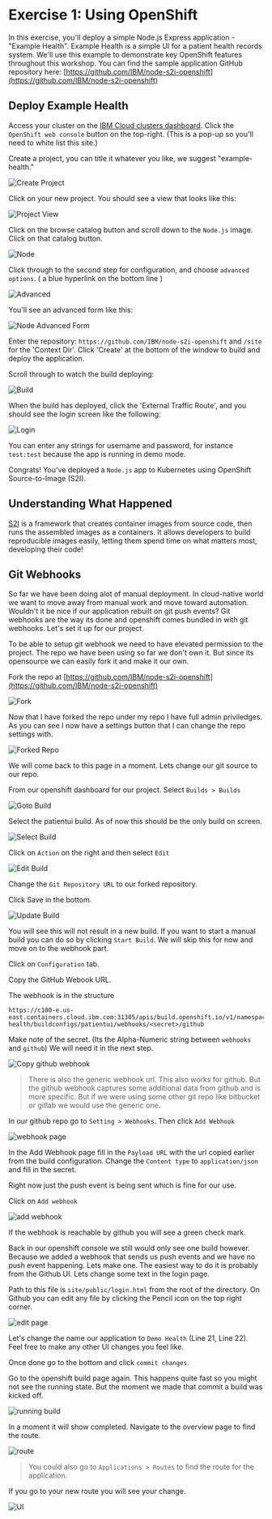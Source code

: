 # Exercise 1: Using OpenShift

In this exercise, you'll deploy a simple Node.js Express application - "Example Health". Example Health is a simple UI for a patient health records system. We'll use this example to demonstrate key OpenShift features throughout this workshop. You can find the sample application GitHub repository here: [https://github.com/IBM/node-s2i-openshift](https://github.com/IBM/node-s2i-openshift)

## Deploy Example Health

<!-- Mofi: Put a screen shot here showing off the Dashboard per the cluster -->

Access your cluster on the [IBM Cloud clusters dashboard](https://cloud.ibm.com/kubernetes/clusters). Click the `OpenShift web console` button on the top-right. (This is a pop-up so you'll need to white list this site.)

Create a project, you can title it whatever you like, we suggest "example-health."

![Create Project](../.gitbook/assets/createproject.png)

Click on your new project. You should see a view that looks like this:

![Project View](../.gitbook/assets/projectview.png)

Click on the browse catalog button and scroll down to the `Node.js` image. Click on that catalog button.

![Node](../.gitbook/assets/node.png)

Click through to the second step for configuration, and choose `advanced options`. \( a blue hyperlink on the bottom line \)

<!-- Mofi: to add a box around the image -->

![Advanced](../.gitbook/assets/advanced.png)

You'll see an advanced form like this:

![Node Advanced Form](../.gitbook/assets/node-advanced-form.png)

Enter the repository: `https://github.com/IBM/node-s2i-openshift` and `/site` for the 'Context Dir'. Click 'Create' at the bottom of the window to build and deploy the application.

Scroll through to watch the build deploying:

![Build](../.gitbook/assets/build.png)

When the build has deployed, click the 'External Traffic Route', and you should see the login screen like the following:

![Login](../.gitbook/assets/login.png)

You can enter any strings for username and password, for instance `test:test` because the app is running in demo mode.

Congrats! You've deployed a `Node.js` app to Kubernetes using OpenShift Source-to-Image (S2I).

## Understanding What Happened

[S2I](https://docs.openshift.com/container-platform/3.6/architecture/core_concepts/builds_and_image_streams.html#source-build) is a framework that creates container images from source code, then runs the assembled images as a containers. It allows developers to build reproducible images easily, letting them spend time on what matters most, developing their code!

## Git Webhooks

So far we have been doing alot of manual deployment. In cloud-native world we want to move away from manual work and move toward automation. Wouldn't it be nice if our application rebuilt on git push events? Git webhooks are the way its done and openshift comes bundled in with git webhooks. Let's set it up for our project. 

To be able to setup git webhook we need to have elevated permission to the project. The repo we have been using so far we don't own it. But since its opensource we can easily fork it and make it our own. 

Fork the repo at [https://github.com/IBM/node-s2i-openshift](https://github.com/IBM/node-s2i-openshift)

![Fork](../.gitbook/assets/fork.png)

Now that I have forked the repo under my repo I have full admin priviledges. As you can see I now have a settings button that I can change the repo settings with.

![Forked Repo](../.gitbook/assets/forked-repo.png)

We will come back to this page in a moment. Lets change our git source to our repo.

From our openshift dashboard for our project. Select `Builds > Builds` 

![Goto Build](../.gitbook/assets/goto-build.png)

Select the patientui build. As of now this should be the only build on screen.

![Select Build](../.gitbook/assets/select-build.png)

Click on `Action` on the right and then select `Edit` 

![Edit Build](../.gitbook/assets/edit-build.png)

Change the `Git Repository URL` to our forked repository.

Click Save in the bottom.

![Update Build](../.gitbook/assets/update-build-src.png)

You will see this will not result in a new build. If you want to start a manual build you can do so by clicking `Start Build`. We will skip this for now and move on to the webhook part.

Click on `Configuration` tab. 

Copy the GitHub Webook URL.

The webhook is in the structure

```
https://c100-e.us-east.containers.cloud.ibm.com:31305/apis/build.openshift.io/v1/namespaces/example-health/buildconfigs/patientui/webhooks/<secret>/github
```

Make note of the secret. (Its the Alpha-Numeric string between `webhooks` and `github`) We will need it in the next step.


![Copy github webhook](../.gitbook/assets/copy-github-webhook.png)

> There is also the generic webhook url. This also works for github. But the github webhook captures some additional data from github and is more specific. But if we were using some other git repo like bitbucket or gitlab we would use the generic one.

In our github repo go to `Setting > Webhooks`. Then click `Add Webhook`

![webhook page](../.gitbook/assets/webhook-page.png)

In the Add Webhook page fill in the `Payload URL` with the url copied earlier from the build configuration. Change the `Content type` to `application/json` and fill in the secret.

Right now just the push event is being sent which is fine for our use.

Click on `Add webhook`

![add webhook](../.gitbook/assets/add-webhook.png)

If the webhook is reachable by github you will see a green check mark. 

Back in our openshift console we still would only see one build however. Because we added a webhook that sends us push events and we have no push event happening. Lets make one. The easiest way to do it is probably from the Github UI. Lets change some text in the login page. 

Path to this file is `site/public/login.html` from the root of the directory. On Github you can edit any file by clicking the Pencil icon on the top right corner.


![edit page](../.gitbook/assets/edit-page.png)

Let's change the name our application to `Demo Health` (Line 21, Line 22). Feel free to make any other UI changes you feel like.

Once done go to the bottom and click `commit changes`. 

Go to the openshift build page again. This happens quite fast so you might not see the running state. But the moment we made that commit a build was kicked off.

![running build](../.gitbook/assets/running-build.png)

In a moment it will show completed. Navigate to the overview page to find the route. 

![route](../.gitbook/assets/route.png)

> You could also go to `Applications > Routes` to find the route for the application.

If you go to your new route you will see your change.

![UI](../.gitbook/assets/updated-ui.png)

